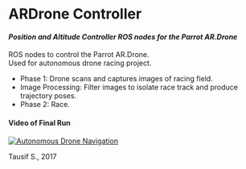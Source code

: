 # ARDrone Controller
#### _Position and Altitude Controller ROS nodes for the Parrot AR.Drone_

ROS nodes to control the Parrot AR.Drone. <br />
Used for autonomous drone racing project.

* Phase 1: Drone scans and captures images of racing field. <br />
* Image Processing: Filter images to isolate race track and produce trajectory poses. <br />
* Phase 2: Race. <br />

#### Video of Final Run

[![Autonomous Drone Navigation](http://img.youtube.com/vi/LNfgjslwhCg/0.jpg)](http://www.youtube.com/watch?v=LNfgjslwhCg)

Tausif S., 2017
